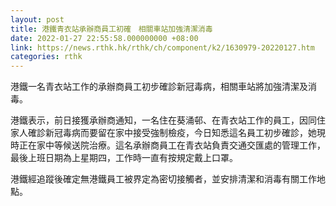 ```yaml
---
layout: post
title: 港鐵青衣站承辦商員工初確　相關車站加強清潔消毒
date: 2022-01-27 22:55:58.000000000 +08:00
link: https://news.rthk.hk/rthk/ch/component/k2/1630979-20220127.htm
categories: rthk
---
```


港鐵一名青衣站工作的承辦商員工初步確診新冠毒病，相關車站將加強清潔及消毒。

港鐵表示，前日接獲承辦商通知，一名住在葵涌邨、在青衣站工作的員工，因同住家人確診新冠毒病而要留在家中接受強制檢疫，今日知悉這名員工初步確診，她現時正在家中等候送院治療。這名承辦商員工在青衣站負責交通交匯處的管理工作，最後上班日期為上星期四，工作時一直有按規定戴上口罩。

港鐵經追蹤後確定無港鐵員工被界定為密切接觸者，並安排清潔和消毒有關工作地點。
